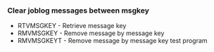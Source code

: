 <h3>Clear joblog messages between msgkey</h3>
<ul>
  <li>RTVMSGKEY - Retrieve message key</li>
  <li>RMVMSGKEY - Remove message by message key</li>
  <li>RMVMSGKEYT - Remove message by message key test program</li>
</ul>
